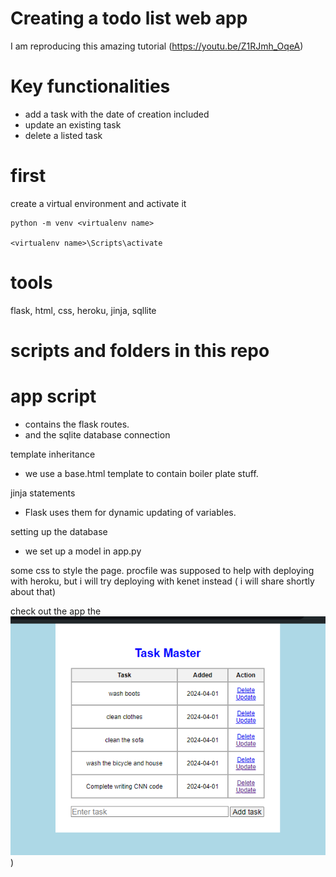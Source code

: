 # Creating a todo list web app

I am reproducing this amazing tutorial (https://youtu.be/Z1RJmh_OqeA)

# Key functionalities
- add a task with the date of creation included
- update an existing task
- delete a listed task

# first

create a virtual environment and activate it

    python -m venv <virtualenv name>

    <virtualenv name>\Scripts\activate

# tools
flask, html, css, heroku, jinja, sqllite

# scripts and folders in this repo

# app script
- contains the flask routes.
- and the sqlite database connection

template inheritance
- we use a base.html template to contain boiler plate stuff.

jinja statements
- Flask uses them for dynamic updating of variables.

setting up the database
- we set up a model in app.py

some css to style the page.
procfile was supposed to help with deploying with heroku, but i will try deploying with kenet instead ( i will share shortly about that)

check out the app the ![app ui](https://github.com/Antony-gitau/task-manager/blob/main/static/assets/app-ui.png))


